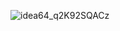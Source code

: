 ![idea64_q2K92SQACz](https://user-images.githubusercontent.com/116609926/203536636-4c6b8f49-0f01-41a3-aa91-a85eac560271.png)
